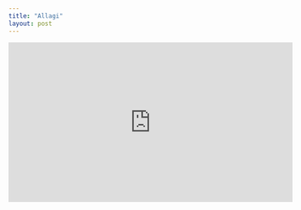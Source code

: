 ```yaml
---
title: "Allagi"
layout: post
---
```


<iframe width="560" height="315" src="https://www.youtube.com/watch?v=pwk1ajP8FxY" frameborder="0" allow="accelerometer; autoplay; clipboard-write; encrypted-media; gyroscope; picture-in-picture" allowfullscreen></iframe>
